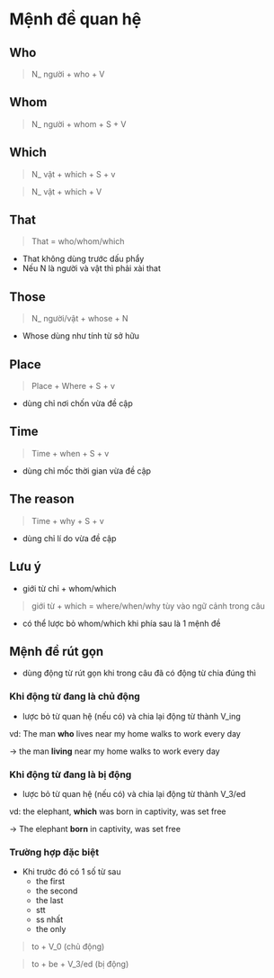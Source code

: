 # Mệnh đề quan hệ

## Who

> N_ người + who + V

## Whom

> N_ người + whom + S + V

## Which

> N_ vật + which + S + v

> N_ vật + which + V

## That 

> That = who/whom/which

- That không dùng trước dấu phẩy
- Nếu N là người và vật thì phải xài that

## Those 

> N_ người/vật + whose + N

- Whose dùng như tính từ sở hữu

## Place

> Place + Where + S + v
- dùng chỉ nơi chốn vừa đề cập

## Time

> Time + when + S + v
- dùng chỉ mốc thời gian vừa đề cập

## The reason

> Time + why + S + v
- dùng chỉ lí do vừa đề cập


## Lưu ý
- giới từ chỉ + whom/which

> giới từ + which = where/when/why tùy vào ngữ cảnh trong câu

- có thể lược bỏ whom/which khi phía sau là 1 mệnh đề

## Mệnh đề rút gọn

- dùng động từ rút gọn khi trong câu đã có động từ chia đúng thì

### Khi động từ đang là chủ động
- lược bỏ từ quan hệ (nếu có) và chia lại động từ thành V_ing

vd: The man **who** lives near my home walks to work every day

-> the man **living** near my home walks to work every day

### Khi động từ đang là bị động
- lược bỏ từ quan hệ (nếu có) và chia lại động từ thành V_3/ed

vd: the elephant, **which** was born in captivity, was set free

-> The elephant **born** in captivity, was set free

### Trường hợp đặc biệt
- Khi trước đó có 1 số từ sau
    - the first
    - the second
    - the last
    - stt
    - ss nhất
    - the only

> to + V_0 (chủ động)

> to + be + V_3/ed (bị động)